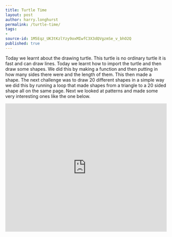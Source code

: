 ```yaml
---
title: Turtle Time
layout: post
author: harry.longhurst
permalink: /turtle-time/
tags:
- 
source-id: 1M5Eqz_UK3tKzlYzy9oxMIwfC3X3dQVgzmSe_v_bhO2Q
published: true
---
```

Today we learnt about the drawing turtle. This turtle is no ordinary turtle it is fast and can draw lines. Today we learnt how to import the turtle and then draw some shapes. We did this by making a function and then putting in how many sides there were and the length of them. This then made a shape. The next challenge was to draw 20 different shapes in a simple way we did this by running a loop that made shapes from a triangle to a 20 sided shape all on the same page. Next we looked at patterns and made some very interesting ones like the one below.

<iframe height="400px" width="100%" src="https://repl.it/@harrylonghurst/turtle?lite=true" scrolling="no" frameborder="no" allowtransparency="true" allowfullscreen="true" sandbox="allow-forms allow-pointer-lock allow-popups allow-same-origin allow-scripts allow-modals"></iframe>
